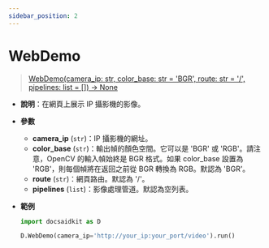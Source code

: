```yaml
---
sidebar_position: 2
---
```


# WebDemo

> [WebDemo(camera_ip: str, color_base: str = 'BGR', route: str = '/', pipelines: list = []) -> None](https://github.com/DocsaidLab/DocsaidKit/blob/71170598902b6f8e89a969f1ce27ed4fd05b2ff2/docsaidkit/vision/ipcam/app.py#L23)

- **說明**：在網頁上展示 IP 攝影機的影像。

- **參數**
    - **camera_ip** (`str`)：IP 攝影機的網址。
    - **color_base** (`str`)：輸出幀的顏色空間。它可以是 'BGR' 或 'RGB'。請注意，OpenCV 的輸入幀始終是 BGR 格式。如果 color_base 設置為 'RGB'，則每個幀將在返回之前從 BGR 轉換為 RGB。默認為 'BGR'。
    - **route** (`str`)：網頁路由。默認為 '/'。
    - **pipelines** (`list`)：影像處理管道。默認為空列表。

- **範例**

    ```python
    import docsaidkit as D

    D.WebDemo(camera_ip='http://your_ip:your_port/video').run()
    ```
